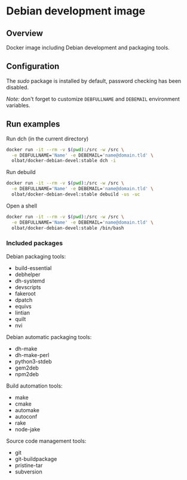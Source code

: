 # Debian development image

## Overview
Docker image including Debian development and packaging tools.

## Configuration
The _sudo_ package is installed by default, password checking has been disabled.

_Note:_ don't forget to customize `DEBFULLNAME` and `DEBEMAIL` environment variables.

## Run examples
Run dch (in the current directory)
```bash
docker run -it --rm -v $(pwd):/src -w /src \
  -e DEBFULLNAME='Name' -e DEBEMAIL='name@domain.tld' \
  olbat/docker-debian-devel:stable dch -i
```

Run debuild
```bash
docker run -it --rm -v $(pwd):/src -w /src \
  -e DEBFULLNAME='Name' -e DEBEMAIL='name@domain.tld' \
  olbat/docker-debian-devel:stable debuild -us -uc
```

Open a shell
```bash
docker run -it --rm -v $(pwd):/src -w /src \
  -e DEBFULLNAME='Name' -e DEBEMAIL='name@domain.tld' \
  olbat/docker-debian-devel:stable /bin/bash
```

### Included packages

Debian packaging tools:
* build-essential
* debhelper
* dh-systemd
* devscripts
* fakeroot
* dpatch
* equivs
* lintian
* quilt
* nvi

Debian automatic packaging tools:
* dh-make
* dh-make-perl
* python3-stdeb
* gem2deb
* npm2deb

Build automation tools:
* make
* cmake
* automake
* autoconf
* rake
* node-jake

Source code management tools:
* git
* git-buildpackage
* pristine-tar
* subversion
